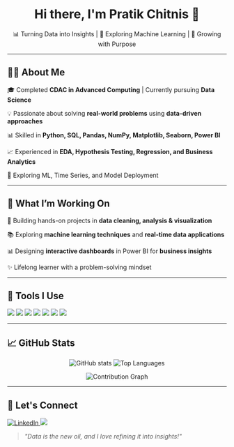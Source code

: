 <h1 align="center">Hi there, I'm Pratik Chitnis 👋</h1>

<p align="center">
 📊 Turning Data into Insights | 🤖 Exploring Machine Learning | 🚀 Growing with Purpose
</p>

---

## 👨‍💻 About Me  
🎓 Completed **CDAC in Advanced Computing** | Currently pursuing **Data Science**  

💡 Passionate about solving **real-world problems** using **data-driven approaches**  

📊 Skilled in **Python, SQL, Pandas, NumPy, Matplotlib, Seaborn, Power BI**  

📈 Experienced in **EDA, Hypothesis Testing, Regression, and Business Analytics**  

🚀 Exploring ML, Time Series, and Model Deployment  

---

## 🌟 What I’m Working On  
📌 Building hands-on projects in **data cleaning, analysis & visualization**  

📚 Exploring **machine learning techniques** and **real-time data applications**  

📊 Designing **interactive dashboards** in Power BI for **business insights**  

✨ Lifelong learner with a problem-solving mindset  

---

## 💼 Tools I Use  
<p>
  <img src="https://img.shields.io/badge/Python-3776AB?style=for-the-badge&logo=python&logoColor=white" />
  <img src="https://img.shields.io/badge/SQL-4479A1?style=for-the-badge&logo=postgresql&logoColor=white" />
  <img src="https://img.shields.io/badge/Pandas-150458?style=for-the-badge&logo=pandas&logoColor=white" />
  <img src="https://img.shields.io/badge/Numpy-013243?style=for-the-badge&logo=numpy&logoColor=white" />
  <img src="https://img.shields.io/badge/Matplotlib-11557c?style=for-the-badge&logo=matplotlib&logoColor=white" />
  <img src="https://img.shields.io/badge/Seaborn-76B900?style=for-the-badge&logoColor=white" />
  <img src="https://img.shields.io/badge/PowerBI-F2C811?style=for-the-badge&logo=power-bi&logoColor=black" />
</p>

---

## 📈 GitHub Stats  
<p align="center">
  <img src="https://github-readme-stats.vercel.app/api?username=pratikschitnis&show_icons=true&theme=radical" alt="GitHub stats" />
  <img src="https://github-readme-stats.vercel.app/api/top-langs/?username=pratikschitnis&layout=compact&theme=radical" alt="Top Languages" />
</p>

<p align="center">
 <img src="https://github-readme-activity-graph.vercel.app/graph?username=pratikschitnis&theme=dracula&custom_title=Pratik%20Chitnis's%20Contribution%20Graph&hide_border=true&area=true&radius=16&bg_color=1a1a1a&line=ff007f&point=ff007f&color=ffffff" alt="Contribution Graph" />
</p>

---

## 🔗 Let's Connect  
<p>
  <a href="[https://www.linkedin.com/in/pratikschitnis](https://www.linkedin.com/in/pratik-chitnis-b3b854184?utm_source=share&utm_campaign=share_via&utm_content=profile&utm_medium=android_app)" target="_blank">
    <img src="https://img.shields.io/badge/LINKEDIN-0A66C2?style=for-the-badge&logo=linkedin&logoColor=white" alt="LinkedIn" />
  </a>

  <a href="mailto:pratikschitnis@gmail.com">
    <img src="https://img.shields.io/badge/Email-D14836?style=for-the-badge&logo=gmail&logoColor=white" />
  </a>
</p>

> _"Data is the new oil, and I love refining it into insights!"_  

